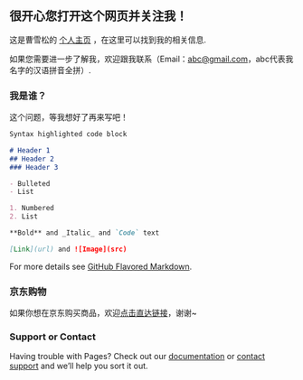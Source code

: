 ## 很开心您打开这个网页并关注我！

这是曹雪松的 [个人主页](https://cedarcao.github.io) ，在这里可以找到我的相关信息.

如果您需要进一步了解我，欢迎跟我联系（Email：abc@gmail.com，abc代表我名字的汉语拼音全拼）.

### 我是谁？

这个问题，等我想好了再来写吧！

```markdown
Syntax highlighted code block

# Header 1
## Header 2
### Header 3

- Bulleted
- List

1. Numbered
2. List

**Bold** and _Italic_ and `Code` text

[Link](url) and ![Image](src)
```

For more details see [GitHub Flavored Markdown](https://guides.github.com/features/mastering-markdown/).

### 京东购物

如果你想在京东购买商品，欢迎[点击直达链接](http://sanlipu.cn)，谢谢~ 

### Support or Contact

Having trouble with Pages? Check out our [documentation](https://help.github.com/categories/github-pages-basics/) or [contact support](https://github.com/contact) and we’ll help you sort it out.
